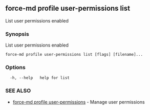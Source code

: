 ## force-md profile user-permissions list

List user permissions enabled

### Synopsis

List user permissions enabled

```
force-md profile user-permissions list [flags] [filename]...
```

### Options

```
  -h, --help   help for list
```

### SEE ALSO

* [force-md profile user-permissions](force-md_profile_user-permissions.md)	 - Manage user permissions

